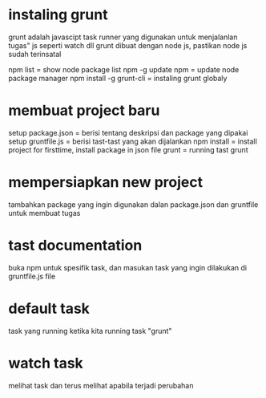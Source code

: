 # instaling grunt
grunt adalah javascipt task runner yang digunakan untuk menjalanlan tugas" js seperti watch dll
grunt dibuat dengan node js, pastikan node js sudah terinsatal

npm list                 = show node package list
npm -g update npm        = update node package manager
npm install -g grunt-cli = instaling grunt globaly

# membuat project baru
setup package.json = berisi tentang deskripsi dan package yang dipakai
setup gruntfile.js = berisi tast-tast yang akan dijalankan
npm install        = install project for firsttime, install package in json file
grunt              = running tast grunt

# mempersiapkan new project
tambahkan package yang ingin digunakan dalan package.json
dan gruntfile untuk membuat tugas

# tast documentation
buka npm untuk spesifik task, dan masukan task yang ingin dilakukan di gruntfile.js file

# default task
task yang running ketika kita running task "grunt"

# watch task
melihat task dan terus melihat apabila terjadi perubahan
